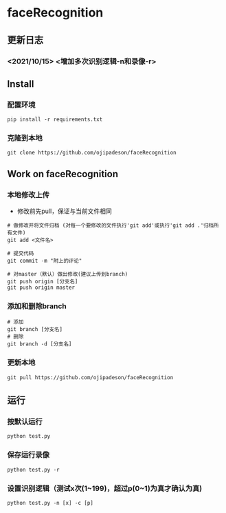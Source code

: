 # faceRecognition

## 更新日志
### <2021/10/15> <增加多次识别逻辑-n和录像-r>

## Install
### 配置环境
```
pip install -r requirements.txt
```
### 克隆到本地
```
git clone https://github.com/ojipadeson/faceRecognition
```

## Work on faceRecognition
### 本地修改上传
* 修改前先pull，保证与当前文件相同
```
# 做修改并将文件归档 (对每一个要修改的文件执行'git add'或执行'git add .'归档所有文件)
git add <文件名>

# 提交代码
git commit -m "附上的评论"

# 对master（默认）做出修改(建议上传到branch)
git push origin [分支名]
git push origin master
```
### 添加和删除branch
```
# 添加
git branch [分支名]
# 删除
git branch -d [分支名]
```
### 更新本地
```
git pull https://github.com/ojipadeson/faceRecognition
```

## 运行
### 按默认运行
```
python test.py
```
### 保存运行录像
```
python test.py -r
```
### 设置识别逻辑（测试x次(1~199)，超过p(0~1)为真才确认为真)
```
python test.py -n [x] -c [p]
```
